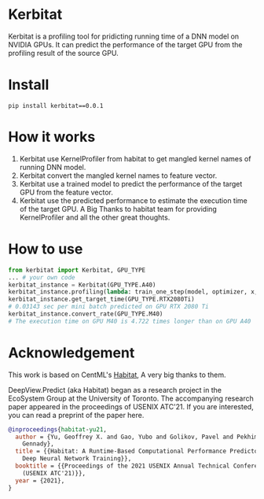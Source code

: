 # Kerbitat

Kerbitat is a profiling tool for pridicting running time of a DNN model on NVIDIA GPUs.
It can predict the performance of the target GPU from the profiling result of the source GPU.


# Install
```
pip install kerbitat==0.0.1
```

# How it works

1. Kerbitat use KernelProfiler from habitat to get mangled kernel names of running DNN model.
2. Kerbitat convert the mangled kernel names to feature vector.
3. Kerbitat use a trained model to predict the performance of the target GPU from the 
   feature vector.
4. Kerbitat use the predicted performance to estimate the execution time of the target GPU.
   A Big Thanks to habitat team for providing KernelProfiler and all the other great thoughts.

# How to use

``` python
from kerbitat import Kerbitat, GPU_TYPE
... # your own code
kerbitat_instance = Kerbitat(GPU_TYPE.A40)
kerbitat_instance.profiling(lambda: train_one_step(model, optimizer, x, y))
kerbitat_instance.get_target_time(GPU_TYPE.RTX2080Ti)
# 0.03143 sec per mini batch predicted on GPU RTX 2080 Ti
kerbitat_instance.convert_rate(GPU_TYPE.M40)
# The execution time on GPU M40 is 4.722 times longer than on GPU A40
```

# Acknowledgement

This work is based on CentML's [Habitat](https://github.com/CentML/DeepView.Predict), A very big thanks to them.

DeepView.Predict (aka Habitat) began as a research project in the EcoSystem Group at the University of Toronto. The accompanying research paper appeared in the proceedings of USENIX ATC'21. If you are interested, you can read a preprint of the paper here.

``` bib
@inproceedings{habitat-yu21,
  author = {Yu, Geoffrey X. and Gao, Yubo and Golikov, Pavel and Pekhimenko,
    Gennady},
  title = {{Habitat: A Runtime-Based Computational Performance Predictor for
    Deep Neural Network Training}},
  booktitle = {{Proceedings of the 2021 USENIX Annual Technical Conference
    (USENIX ATC'21)}},
  year = {2021},
}
```